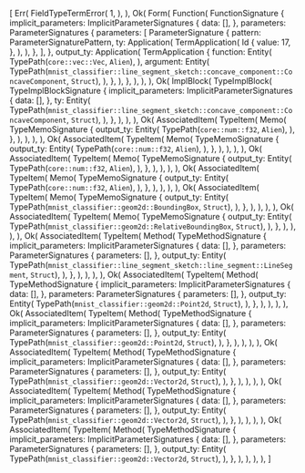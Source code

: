 [
    Err(
        FieldTypeTermError(
            1,
        ),
    ),
    Ok(
        Form(
            Function(
                FunctionSignature {
                    implicit_parameters: ImplicitParameterSignatures {
                        data: [],
                    },
                    parameters: ParameterSignatures {
                        parameters: [
                            ParameterSignature {
                                pattern: ParameterSignaturePattern,
                                ty: Application(
                                    TermApplication(
                                        Id {
                                            value: 17,
                                        },
                                    ),
                                ),
                            },
                        ],
                    },
                    output_ty: Application(
                        TermApplication {
                            function: Entity(
                                TypePath(`core::vec::Vec`, `Alien`),
                            ),
                            argument: Entity(
                                TypePath(`mnist_classifier::line_segment_sketch::concave_component::ConcaveComponent`, `Struct`),
                            ),
                        },
                    ),
                },
            ),
        ),
    ),
    Ok(
        ImplBlock(
            TypeImplBlock(
                TypeImplBlockSignature {
                    implicit_parameters: ImplicitParameterSignatures {
                        data: [],
                    },
                    ty: Entity(
                        TypePath(`mnist_classifier::line_segment_sketch::concave_component::ConcaveComponent`, `Struct`),
                    ),
                },
            ),
        ),
    ),
    Ok(
        AssociatedItem(
            TypeItem(
                Memo(
                    TypeMemoSignature {
                        output_ty: Entity(
                            TypePath(`core::num::f32`, `Alien`),
                        ),
                    },
                ),
            ),
        ),
    ),
    Ok(
        AssociatedItem(
            TypeItem(
                Memo(
                    TypeMemoSignature {
                        output_ty: Entity(
                            TypePath(`core::num::f32`, `Alien`),
                        ),
                    },
                ),
            ),
        ),
    ),
    Ok(
        AssociatedItem(
            TypeItem(
                Memo(
                    TypeMemoSignature {
                        output_ty: Entity(
                            TypePath(`core::num::f32`, `Alien`),
                        ),
                    },
                ),
            ),
        ),
    ),
    Ok(
        AssociatedItem(
            TypeItem(
                Memo(
                    TypeMemoSignature {
                        output_ty: Entity(
                            TypePath(`core::num::f32`, `Alien`),
                        ),
                    },
                ),
            ),
        ),
    ),
    Ok(
        AssociatedItem(
            TypeItem(
                Memo(
                    TypeMemoSignature {
                        output_ty: Entity(
                            TypePath(`mnist_classifier::geom2d::BoundingBox`, `Struct`),
                        ),
                    },
                ),
            ),
        ),
    ),
    Ok(
        AssociatedItem(
            TypeItem(
                Memo(
                    TypeMemoSignature {
                        output_ty: Entity(
                            TypePath(`mnist_classifier::geom2d::RelativeBoundingBox`, `Struct`),
                        ),
                    },
                ),
            ),
        ),
    ),
    Ok(
        AssociatedItem(
            TypeItem(
                Method(
                    TypeMethodSignature {
                        implicit_parameters: ImplicitParameterSignatures {
                            data: [],
                        },
                        parameters: ParameterSignatures {
                            parameters: [],
                        },
                        output_ty: Entity(
                            TypePath(`mnist_classifier::line_segment_sketch::line_segment::LineSegment`, `Struct`),
                        ),
                    },
                ),
            ),
        ),
    ),
    Ok(
        AssociatedItem(
            TypeItem(
                Method(
                    TypeMethodSignature {
                        implicit_parameters: ImplicitParameterSignatures {
                            data: [],
                        },
                        parameters: ParameterSignatures {
                            parameters: [],
                        },
                        output_ty: Entity(
                            TypePath(`mnist_classifier::geom2d::Point2d`, `Struct`),
                        ),
                    },
                ),
            ),
        ),
    ),
    Ok(
        AssociatedItem(
            TypeItem(
                Method(
                    TypeMethodSignature {
                        implicit_parameters: ImplicitParameterSignatures {
                            data: [],
                        },
                        parameters: ParameterSignatures {
                            parameters: [],
                        },
                        output_ty: Entity(
                            TypePath(`mnist_classifier::geom2d::Point2d`, `Struct`),
                        ),
                    },
                ),
            ),
        ),
    ),
    Ok(
        AssociatedItem(
            TypeItem(
                Method(
                    TypeMethodSignature {
                        implicit_parameters: ImplicitParameterSignatures {
                            data: [],
                        },
                        parameters: ParameterSignatures {
                            parameters: [],
                        },
                        output_ty: Entity(
                            TypePath(`mnist_classifier::geom2d::Vector2d`, `Struct`),
                        ),
                    },
                ),
            ),
        ),
    ),
    Ok(
        AssociatedItem(
            TypeItem(
                Method(
                    TypeMethodSignature {
                        implicit_parameters: ImplicitParameterSignatures {
                            data: [],
                        },
                        parameters: ParameterSignatures {
                            parameters: [],
                        },
                        output_ty: Entity(
                            TypePath(`mnist_classifier::geom2d::Vector2d`, `Struct`),
                        ),
                    },
                ),
            ),
        ),
    ),
    Ok(
        AssociatedItem(
            TypeItem(
                Method(
                    TypeMethodSignature {
                        implicit_parameters: ImplicitParameterSignatures {
                            data: [],
                        },
                        parameters: ParameterSignatures {
                            parameters: [],
                        },
                        output_ty: Entity(
                            TypePath(`mnist_classifier::geom2d::Vector2d`, `Struct`),
                        ),
                    },
                ),
            ),
        ),
    ),
]